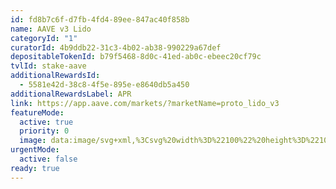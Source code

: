 ```yaml
---
id: fd8b7c6f-d7fb-4fd4-89ee-847ac40f858b
name: AAVE v3 Lido
categoryId: "1"
curatorId: 4b9ddb22-31c3-4b02-ab38-990229a67def
depositableTokenId: b79f5468-8d0c-41ed-ab0c-ebeec20cf79c
tvlId: stake-aave
additionalRewardsId:
  - 5581e42d-38c8-4f5e-895e-e8640db5a450
additionalRewardsLabel: APR
link: https://app.aave.com/markets/?marketName=proto_lido_v3
featureMode:
  active: true
  priority: 0
  image: data:image/svg+xml,%3Csvg%20width%3D%22100%22%20height%3D%22100%22%20viewBox%3D%220%200%20100%20100%22%20fill%3D%22none%22%20xmlns%3D%22http%3A%2F%2Fwww.w3.org%2F2000%2Fsvg%22%3E%0A%3Cpath%20d%3D%22M78.091%2048.4123L54.1994%2062.3698C50.5657%2064.4915%2044.6576%2064.4915%2041.0005%2062.3698L16.9514%2048.4123C13.2943%2046.2885%2013.2752%2042.8493%2016.9089%2040.7256L40.8005%2026.768C44.4343%2024.6463%2050.3423%2024.6463%2053.9994%2026.768L78.0485%2040.7256C81.7056%2042.8493%2081.7248%2046.2885%2078.091%2048.4123Z%22%20fill%3D%22url(%23paint0_linear_16646_252000)%22%2F%3E%0A%3Cpath%20d%3D%22M80.7954%2044.7842C80.7933%2044.8308%2080.789%2044.8773%2080.7848%2044.9239C80.7805%2044.9641%2080.7741%2045.0043%2080.7699%2045.0445C80.7635%2045.091%2080.7571%2045.1376%2080.7486%2045.1841C80.7401%2045.2244%2080.7316%2045.2667%2080.7231%2045.3069C80.7125%2045.3513%2080.7018%2045.3979%2080.6891%2045.4423C80.6784%2045.4825%2080.6657%2045.5248%2080.6529%2045.565C80.638%2045.6095%2080.6232%2045.6539%2080.6083%2045.7005C80.5934%2045.7407%2080.5785%2045.7809%2080.5636%2045.8211C80.5445%2045.8676%2080.5254%2045.9142%2080.5041%2045.9629C80.4871%2046.0031%2080.468%2046.0412%2080.4488%2046.0793C80.4254%2046.1258%2080.4021%2046.1724%2080.3765%2046.2189C80.3553%2046.257%2080.3362%2046.2951%2080.3128%2046.3311C80.2809%2046.3861%2080.2468%2046.4411%2080.2107%2046.4961C80.1894%2046.53%2080.1682%2046.5638%2080.1448%2046.5956C80.1023%2046.6548%2080.0576%2046.7162%2080.013%2046.7755C79.9939%2046.8008%2079.9747%2046.8284%2079.9535%2046.8537C79.8791%2046.949%2079.7961%2047.0421%2079.7111%2047.1352C79.6898%2047.1585%2079.6664%2047.1817%2079.643%2047.205C79.575%2047.2749%2079.5048%2047.3447%2079.4304%2047.4145C79.3964%2047.4463%2079.3645%2047.478%2079.3284%2047.5076C79.2837%2047.5478%2079.2391%2047.5859%2079.1945%2047.624C79.1519%2047.66%2079.1094%2047.696%2079.0669%2047.7298C79.0201%2047.7679%2078.9712%2047.806%2078.9202%2047.8441C78.8755%2047.8779%2078.8288%2047.9139%2078.782%2047.9478C78.731%2047.9837%2078.6778%2048.0218%2078.6247%2048.0578C78.5758%2048.0917%2078.5269%2048.1255%2078.4758%2048.1594C78.4206%2048.1954%2078.3632%2048.2313%2078.3057%2048.2652C78.2335%2048.3096%2078.1633%2048.3541%2078.0889%2048.3964L78.0719%2054.2432L78.0889%2048.3985L54.2131%2062.2082L54.1769%2091.5707L54.2131%2062.2103C54.0727%2062.2907%2053.9303%2062.3669%2053.7836%2062.4431C53.7411%2062.4642%2053.6985%2062.4854%2053.6582%2062.5065C53.5433%2062.5637%2053.4285%2062.6166%2053.3116%2062.6695C53.2733%2062.6864%2053.2351%2062.7055%2053.1947%2062.7224C53.0416%2062.788%2052.8864%2062.8515%2052.7291%2062.9107C52.7014%2062.9213%2052.6738%2062.9298%2052.6461%2062.9403C52.5122%2062.989%2052.3783%2063.0377%2052.2401%2063.0821C52.1848%2063.1012%2052.1274%2063.1181%2052.0721%2063.1371C51.9977%2063.1604%2051.9212%2063.1837%2051.8446%2063.207C51.7808%2063.226%2051.717%2063.2451%2051.6511%2063.262C51.5746%2063.2832%2051.4959%2063.3043%2051.4194%2063.3234C51.3535%2063.3403%2051.2897%2063.3572%2051.2238%2063.372C51.1451%2063.3911%2051.0643%2063.4101%2050.9857%2063.4271C50.9198%2063.4419%2050.856%2063.4567%2050.7901%2063.4694C50.7093%2063.4863%2050.6264%2063.5011%2050.5456%2063.518C50.4839%2063.5307%2050.4223%2063.5413%2050.3585%2063.5519C50.1841%2063.5836%2050.0077%2063.6112%2049.8312%2063.6365C49.8057%2063.6408%2049.7802%2063.6429%2049.7568%2063.645C49.6016%2063.6662%2049.4485%2063.6831%2049.2912%2063.7C49.2317%2063.7064%2049.1721%2063.7127%2049.1147%2063.717C49.0148%2063.7254%2048.9149%2063.7339%2048.8128%2063.7424C48.7512%2063.7466%2048.6874%2063.7508%2048.6257%2063.755C48.5216%2063.7614%2048.4153%2063.7656%2048.3111%2063.7699C48.2537%2063.772%2048.1941%2063.7762%2048.1367%2063.7762C48.0453%2063.7783%2047.9539%2063.7804%2047.8646%2063.7804C47.8008%2063.7804%2047.737%2063.7826%2047.6732%2063.7826C47.5754%2063.7826%2047.4798%2063.7826%2047.382%2063.7804C47.3246%2063.7804%2047.2672%2063.7804%2047.2098%2063.7783C47.1205%2063.7762%2047.0312%2063.772%2046.9419%2063.7677C46.8802%2063.7656%2046.8186%2063.7635%2046.7569%2063.7593C46.6612%2063.755%2046.5656%2063.7466%2046.4699%2063.7402C46.4146%2063.736%2046.3593%2063.7339%2046.3062%2063.7297C46.1914%2063.7212%2046.0787%2063.7085%2045.9639%2063.6958C45.9277%2063.6916%2045.8916%2063.6894%2045.8576%2063.6852C45.7088%2063.6683%2045.5599%2063.6492%2045.4111%2063.6281C45.3877%2063.6238%2045.3643%2063.6217%2045.3409%2063.6175C45.2134%2063.5985%2045.0858%2063.5794%2044.9583%2063.5583C44.9051%2063.5498%2044.8541%2063.5392%2044.8009%2063.5286C44.7052%2063.5117%2044.6074%2063.4927%2044.5118%2063.4736C44.4607%2063.463%2044.4118%2063.4524%2044.3629%2063.4419C44.2588%2063.4186%2044.1546%2063.3953%2044.0504%2063.372C43.993%2063.3572%2043.9356%2063.3424%2043.8761%2063.3276C43.7825%2063.3043%2043.6869%2063.2789%2043.5933%2063.2535C43.5402%2063.2387%2043.487%2063.2239%2043.4339%2063.2091C43.285%2063.1668%2043.1383%2063.1202%2042.9938%2063.0737C42.9682%2063.0652%2042.9406%2063.0567%2042.9151%2063.0483C42.7471%2062.9911%2042.5834%2062.9319%2042.4218%2062.8684C42.3878%2062.8557%2042.3538%2062.8409%2042.3198%2062.8282C42.1093%2062.7436%2041.9031%2062.6547%2041.7011%2062.5595C41.682%2062.551%2041.6607%2062.5404%2041.6416%2062.5298C41.4311%2062.4283%2041.227%2062.3224%2041.0293%2062.2082L16.994%2048.3964C15.1549%2047.3405%2014.2365%2045.9523%2014.2407%2044.5684L14.1961%2076.7834C14.1918%2078.1673%2015.1103%2079.5555%2016.9493%2080.6114L16.9876%2050.1908L16.9493%2080.6136L40.9825%2094.4232C41.1802%2094.5375%2041.3864%2094.6433%2041.5948%2094.7449C41.6139%2094.7555%2041.6352%2094.7639%2041.6543%2094.7745C41.8563%2094.8697%2042.0625%2094.9586%2042.273%2095.0433C42.2922%2095.0496%2042.3092%2095.0602%2042.3262%2095.0665C42.3411%2095.0729%2042.3581%2095.0771%2042.3729%2095.0835C42.5345%2095.1469%2042.7004%2095.2062%2042.8662%2095.2633C42.8917%2095.2718%2042.9172%2095.2803%2042.9427%2095.2887C43.0873%2095.3374%2043.2361%2095.3818%2043.385%2095.4263C43.4105%2095.4326%2043.4339%2095.4411%2043.4594%2095.4495C43.487%2095.458%2043.5168%2095.4644%2043.5444%2095.4728C43.638%2095.4982%2043.7315%2095.5236%2043.8272%2095.5469C43.8846%2095.5617%2043.942%2095.5765%2043.9994%2095.5892C44.1036%2095.6146%2044.2077%2095.6379%2044.3119%2095.659C44.3523%2095.6675%2044.3906%2095.6781%2044.4289%2095.6865C44.4395%2095.6887%2044.4501%2095.6908%2044.4608%2095.6929C44.5564%2095.7119%2044.6542%2095.731%2044.7499%2095.7479C44.8009%2095.7564%2044.8541%2095.767%2044.9051%2095.7775C45.0327%2095.7987%2045.1602%2095.8199%2045.2878%2095.8368C45.3091%2095.8389%2045.3303%2095.8431%2045.3516%2095.8474C45.3516%2095.8474%2045.3537%2095.8474%2045.3558%2095.8474C45.5047%2095.8685%2045.6514%2095.8876%2045.8023%2095.9045C45.8384%2095.9087%2045.8746%2095.9109%2045.9086%2095.9151C46.0213%2095.9278%2046.1361%2095.9384%2046.2509%2095.9489C46.253%2095.9489%2046.2573%2095.9489%2046.2594%2095.9489C46.3126%2095.9532%2046.3657%2095.9553%2046.4189%2095.9595C46.5145%2095.9659%2046.6081%2095.9743%2046.7038%2095.9786C46.7675%2095.9828%2046.8313%2095.9828%2046.8951%2095.987C46.9823%2095.9913%2047.0694%2095.9955%2047.1566%2095.9976C47.163%2095.9976%2047.1715%2095.9976%2047.1779%2095.9976C47.2289%2095.9976%2047.2799%2095.9976%2047.331%2095.9976C47.4266%2095.9976%2047.5244%2095.9997%2047.6201%2095.9997C47.6839%2095.9997%2047.7477%2095.9997%2047.8114%2095.9976C47.9029%2095.9976%2047.9922%2095.9955%2048.0836%2095.9934C48.1006%2095.9934%2048.1176%2095.9934%2048.1346%2095.9934C48.1771%2095.9934%2048.2197%2095.9892%2048.2622%2095.987C48.3664%2095.9828%2048.4705%2095.9786%2048.5747%2095.9722C48.6385%2095.968%2048.7001%2095.9638%2048.7639%2095.9595C48.8639%2095.9532%2048.9638%2095.9447%2049.0637%2095.9341C49.0977%2095.9299%2049.1339%2095.9299%2049.1679%2095.9257C49.1913%2095.9235%2049.2168%2095.9193%2049.2402%2095.9172C49.3954%2095.9003%2049.5506%2095.8833%2049.7058%2095.8622C49.7313%2095.858%2049.7568%2095.8558%2049.7802%2095.8537C49.9567%2095.8283%2050.1331%2095.8008%2050.3075%2095.7691C50.3245%2095.767%2050.3393%2095.7648%2050.3564%2095.7606C50.4031%2095.7521%2050.4478%2095.7416%2050.4946%2095.7331C50.5775%2095.7183%2050.6583%2095.7014%2050.7391%2095.6844C50.805%2095.6717%2050.8709%2095.6569%2050.9368%2095.6421C51.0176%2095.6252%2051.0962%2095.6061%2051.1749%2095.5871C51.2408%2095.5723%2051.3046%2095.5554%2051.3705%2095.5384C51.4492%2095.5194%2051.5257%2095.4982%2051.6022%2095.4771C51.666%2095.4601%2051.7319%2095.4411%2051.7957%2095.422C51.8722%2095.3988%2051.9467%2095.3776%2052.0232%2095.3522C52.0551%2095.3416%2052.0891%2095.3332%2052.1231%2095.3226C52.1465%2095.3141%2052.1699%2095.3056%2052.1933%2095.2972C52.3294%2095.2527%2052.4633%2095.2062%2052.5972%2095.1554C52.6249%2095.1448%2052.6546%2095.1364%2052.6823%2095.1258C52.8396%2095.0665%2052.9948%2095.003%2053.1479%2094.9375C53.1883%2094.9205%2053.2266%2094.9015%2053.267%2094.8845C53.3839%2094.8316%2053.4987%2094.7787%2053.6135%2094.7216C53.656%2094.7004%2053.6985%2094.6793%2053.7411%2094.6581C53.8878%2094.5841%2054.0302%2094.5079%2054.1705%2094.4275L78.0485%2080.6178C78.0868%2080.5945%2078.125%2080.5712%2078.1612%2080.5501C78.1973%2080.5289%2078.2292%2080.5078%2078.2632%2080.4866C78.3206%2080.4506%2078.378%2080.4168%2078.4333%2080.3808C78.4843%2080.3469%2078.5332%2080.3131%2078.5821%2080.2792C78.6353%2080.2432%2078.6884%2080.2073%2078.7395%2080.1692C78.7862%2080.1353%2078.833%2080.0993%2078.8777%2080.0655C78.9266%2080.0274%2078.9755%2079.9893%2079.0244%2079.9512C79.069%2079.9152%2079.1115%2079.8814%2079.1519%2079.8454C79.1987%2079.8073%2079.2433%2079.7671%2079.2859%2079.729C79.3029%2079.7121%2079.3241%2079.6973%2079.3411%2079.6804C79.3581%2079.6656%2079.3709%2079.6486%2079.3879%2079.6338C79.4623%2079.564%2079.5325%2079.4941%2079.6005%2079.4243C79.6239%2079.401%2079.6473%2079.3778%2079.6686%2079.3545C79.7536%2079.2614%2079.8344%2079.1683%2079.9109%2079.073C79.9152%2079.0688%2079.9173%2079.0646%2079.9216%2079.0603C79.9386%2079.0392%2079.9535%2079.0159%2079.9705%2078.9947C80.0151%2078.9355%2080.0598%2078.8762%2080.1023%2078.8149C80.1257%2078.781%2080.1469%2078.7493%2080.1682%2078.7154C80.2043%2078.6604%2080.2383%2078.6054%2080.2702%2078.5504C80.2787%2078.5356%2080.2894%2078.5207%2080.2979%2078.5059C80.3106%2078.4826%2080.3213%2078.4615%2080.3319%2078.4382C80.3574%2078.3917%2080.3808%2078.3451%2080.4042%2078.2985C80.4233%2078.2605%2080.4425%2078.2202%2080.4595%2078.1822C80.4807%2078.1356%2080.4999%2078.0891%2080.519%2078.0404C80.5275%2078.0192%2080.5381%2077.9981%2080.5466%2077.9769C80.553%2077.9579%2080.5594%2077.9388%2080.5658%2077.9198C80.5828%2077.8753%2080.5955%2077.8309%2080.6104%2077.7843C80.6232%2077.7441%2080.6359%2077.7018%2080.6466%2077.6616C80.6593%2077.6172%2080.6699%2077.5706%2080.6806%2077.5262C80.687%2077.5008%2080.6933%2077.4775%2080.6976%2077.4521C80.7018%2077.4352%2080.7018%2077.4182%2080.7061%2077.4034C80.7146%2077.3569%2080.721%2077.3103%2080.7273%2077.2638C80.7337%2077.2236%2080.738%2077.1834%2080.7422%2077.141C80.7465%2077.0945%2080.7507%2077.0479%2080.7529%2077.0014C80.7529%2076.9739%2080.7571%2076.9464%2080.7592%2076.9188C80.7592%2076.8913%2080.7592%2076.8638%2080.7592%2076.8363L80.8039%2044.6213C80.8039%2044.6763%2080.7996%2044.7292%2080.7975%2044.7842H80.7954Z%22%20fill%3D%22url(%23paint1_linear_16646_252000)%22%2F%3E%0A%3Cpath%20d%3D%22M77.1782%2031.6537C77.1782%2031.8059%2077.168%2031.9581%2077.1578%2032.1069C77.151%2032.2353%2077.1442%2032.3672%2077.1306%2032.4957C77.1204%2032.6073%2077.1034%2032.7223%2077.0864%2032.8339C77.0695%2032.9624%2077.0491%2033.0909%2077.0253%2033.2193C77.0049%2033.3343%2076.9777%2033.4459%2076.9539%2033.5609C76.9267%2033.686%2076.8961%2033.8111%2076.8622%2033.9362C76.8316%2034.0512%2076.7976%2034.1628%2076.7636%2034.2777C76.7262%2034.4028%2076.6854%2034.528%2076.6379%2034.6497C76.5971%2034.7613%2076.5563%2034.8729%2076.5121%2034.9845C76.4612%2035.1163%2076.4034%2035.2448%2076.3456%2035.3767C76.298%2035.4849%2076.2471%2035.5931%2076.1927%2035.7013C76.1281%2035.8298%2076.0601%2035.9583%2075.9922%2036.0902C75.9344%2036.195%2075.8766%2036.2998%2075.8189%2036.4013C75.7305%2036.5534%2075.632%2036.7056%2075.5334%2036.8578C75.4722%2036.9491%2075.4145%2037.0438%2075.3533%2037.1351C75.2377%2037.3041%2075.112%2037.4698%2074.9863%2037.6355C74.9285%2037.7133%2074.8741%2037.791%2074.813%2037.8688C74.7824%2037.906%2074.7518%2037.9398%2074.7246%2037.977C74.5887%2038.1427%2074.4493%2038.305%2074.3032%2038.4707C74.2624%2038.5147%2074.225%2038.562%2074.1809%2038.606C74.0075%2038.7953%2073.8274%2038.9813%2073.6405%2039.1673C73.6065%2039.2011%2073.5726%2039.2315%2073.5352%2039.2654C73.3925%2039.404%2073.2429%2039.5393%2073.09%2039.6779C72.9677%2039.7861%2072.8419%2039.8943%2072.7162%2040.0025C72.5972%2040.1006%2072.4817%2040.202%2072.3594%2040.3001C72.2268%2040.4049%2072.0909%2040.5131%2071.9516%2040.6179C71.8258%2040.716%2071.6967%2040.8107%2071.5675%2040.9054C71.4248%2041.0102%2071.2787%2041.1116%2071.1292%2041.2131C70.9932%2041.3077%2070.8573%2041.399%2070.7146%2041.4903C70.5616%2041.5918%2070.4019%2041.6898%2070.2456%2041.7879C70.0485%2041.9096%2069.8514%2042.0348%2069.6441%2042.1531C69.2567%2042.3763%2068.8557%2042.5893%2068.4513%2042.7956C68.3357%2042.8564%2068.2168%2042.9139%2068.0978%2042.9714C67.7818%2043.127%2067.4623%2043.2757%2067.1361%2043.4211C67.0274%2043.4685%2066.9186%2043.5192%2066.8065%2043.5699C66.3817%2043.7525%2065.9501%2043.9284%2065.5117%2044.0941C65.4335%2044.1245%2065.3554%2044.1482%2065.2772%2044.1786C64.9068%2044.3172%2064.5296%2044.4457%2064.1524%2044.5708C63.996%2044.6216%2063.8397%2044.6723%2063.6834%2044.723C63.4761%2044.7872%2063.2654%2044.8515%2063.0513%2044.9157C62.8712%2044.9665%2062.6945%2045.0206%2062.5144%2045.0679C62.3003%2045.1254%2062.0862%2045.1829%2061.8687%2045.2404C61.6886%2045.2877%2061.5051%2045.3317%2061.3249%2045.3756C61.1041%2045.4297%2060.8832%2045.4771%2060.6623%2045.5278C60.4788%2045.5684%2060.2986%2045.6089%2060.1151%2045.6461C59.8909%2045.6935%2059.6632%2045.7374%2059.4355%2045.778C59.2622%2045.8118%2059.0888%2045.8456%2058.9155%2045.8761C58.4296%2045.9606%2057.9402%2046.0418%2057.4474%2046.1094C57.3761%2046.1195%2057.3081%2046.1263%2057.2367%2046.1364C56.8086%2046.1939%2056.377%2046.2446%2055.9454%2046.2886C55.7823%2046.3055%2055.6157%2046.3224%2055.4492%2046.3359C55.1706%2046.363%2054.8919%2046.3833%2054.6132%2046.4036C54.4399%2046.4171%2054.2632%2046.4306%2054.0899%2046.4408C53.7976%2046.4577%2053.5088%2046.4712%2053.2165%2046.4847C53.0534%2046.4915%2052.8903%2046.4983%2052.7271%2046.505C52.4757%2046.5118%2052.2208%2046.5152%2051.9693%2046.5185C51.7926%2046.5185%2051.6159%2046.5253%2051.4392%2046.5253C51.1707%2046.5253%2050.8988%2046.5219%2050.6304%2046.5185C50.4707%2046.5185%2050.3109%2046.5185%2050.1512%2046.5118C49.9031%2046.505%2049.6551%2046.4949%2049.407%2046.4813C49.2337%2046.4746%2049.0637%2046.4678%2048.8904%2046.4611C48.622%2046.4475%2048.3569%2046.4272%2048.0884%2046.407C47.9355%2046.3968%2047.7826%2046.3867%2047.633%2046.3765C47.3068%2046.3495%2046.984%2046.3157%2046.6577%2046.2818C46.566%2046.2717%2046.4742%2046.2649%2046.3859%2046.2548C45.9713%2046.2074%2045.5567%2046.1567%2045.1455%2046.0992C45.0775%2046.0891%2045.0095%2046.079%2044.9416%2046.0688C44.5915%2046.0181%2044.2415%2045.964%2043.8915%2045.9031C43.7453%2045.8794%2043.5992%2045.849%2043.4497%2045.822C43.1812%2045.7746%2042.9161%2045.7239%2042.6511%2045.6698C42.5117%2045.6427%2042.3724%2045.6089%2042.2365%2045.5785C41.9442%2045.5143%2041.652%2045.45%2041.3631%2045.3824C41.2034%2045.3452%2041.0437%2045.3012%2040.8839%2045.264C40.6189%2045.1964%2040.3572%2045.1288%2040.0955%2045.0578C39.946%2045.0172%2039.7999%2044.9732%2039.6537%2044.9326C39.2391%2044.8143%2038.8313%2044.6858%2038.4269%2044.5539C38.3556%2044.5303%2038.2842%2044.51%2038.2128%2044.4863C37.7473%2044.3307%2037.2919%2044.1617%2036.8433%2043.9892C36.6598%2043.9182%2036.4797%2043.8438%2036.2996%2043.7694C36.1568%2043.7119%2036.0107%2043.6511%2035.868%2043.5902C35.6641%2043.5023%2035.467%2043.4144%2035.2665%2043.3231C35.1339%2043.2622%2035.0014%2043.2047%2034.8723%2043.1439C34.6548%2043.0424%2034.4407%2042.9342%2034.2266%2042.826C34.1212%2042.7719%2034.0125%2042.7212%2033.9071%2042.6671C33.5911%2042.5014%2033.2785%2042.3323%2032.9726%2042.1565C29.4553%2040.1378%2027.1512%2037.6828%2026.057%2035.096C25.8565%2034.626%2025.7002%2034.1492%2025.5812%2033.6725C25.5234%2033.4324%2025.4725%2033.1957%2025.4317%2032.9556C25.3535%2032.4754%2025.3127%2031.9953%2025.3161%2031.5117L25.2448%2056.0441C25.2346%2059.8955%2027.7867%2063.7503%2032.9012%2066.6888C33.2071%2066.8647%2033.5197%2067.0337%2033.8358%2067.1994C33.9411%2067.2535%2034.0499%2067.3042%2034.1552%2067.3583C34.3693%2067.4666%2034.5834%2067.5748%2034.8009%2067.6762C34.93%2067.7371%2035.0626%2067.7946%2035.1951%2067.8554C35.3956%2067.9467%2035.5927%2068.038%2035.7966%2068.1225C35.9394%2068.1834%2036.0821%2068.2409%2036.2282%2068.3018C36.3675%2068.3592%2036.5001%2068.4167%2036.6394%2068.4708C36.6836%2068.4877%2036.7278%2068.5013%2036.7719%2068.5182C37.2239%2068.694%2037.6793%2068.8597%2038.1415%2069.0152C38.2128%2069.0389%2038.2842%2069.0592%2038.3556%2069.0829C38.76%2069.2148%2039.1678%2069.3433%2039.5824%2069.4616C39.6503%2069.4819%2039.7183%2069.5056%2039.7863%2069.5258C39.8644%2069.5495%2039.946%2069.5664%2040.0242%2069.5901C40.2858%2069.6611%2040.5475%2069.7321%2040.8126%2069.7964C40.9723%2069.8369%2041.132%2069.8775%2041.2917%2069.9147C41.5806%2069.9823%2041.8729%2070.0466%2042.1651%2070.1108C42.2739%2070.1345%2042.3826%2070.1616%2042.4914%2070.1852C42.5219%2070.192%2042.5525%2070.1954%2042.5797%2070.2021C42.8448%2070.2562%2043.1132%2070.3036%2043.3783%2070.3543C43.5244%2070.3814%2043.6706%2070.4118%2043.8167%2070.4355C44.1633%2070.4963%2044.5134%2070.5504%2044.8668%2070.6011C44.9314%2070.6113%2044.9959%2070.6214%2045.0605%2070.6316C45.0605%2070.6316%2045.0673%2070.6316%2045.0707%2070.6316C45.4819%2070.6891%2045.8965%2070.7432%2046.3111%2070.7871C46.4096%2070.7973%2046.5082%2070.804%2046.6067%2070.8176C46.9228%2070.8514%2047.2388%2070.8818%2047.5583%2070.9089C47.5651%2070.9089%2047.5753%2070.9089%2047.5821%2070.9089C47.7248%2070.919%2047.8709%2070.9291%2048.0137%2070.9393C48.2821%2070.9596%2048.5472%2070.9799%2048.8157%2070.9934C48.989%2071.0035%2049.1589%2071.0069%2049.3322%2071.0137C49.5803%2071.0238%2049.8284%2071.0373%2050.0764%2071.0441C50.0968%2071.0441%2050.1172%2071.0441%2050.1376%2071.0441C50.2769%2071.0475%2050.4163%2071.0441%2050.5556%2071.0475C50.8241%2071.0509%2051.0959%2071.0576%2051.3644%2071.0543C51.5411%2071.0543%2051.7178%2071.0509%2051.8946%2071.0475C52.146%2071.0441%2052.3975%2071.0407%2052.6524%2071.034C52.7%2071.034%2052.7441%2071.034%2052.7917%2071.034C52.9107%2071.0306%2053.0262%2071.0204%2053.1451%2071.0171C53.4374%2071.0035%2053.7263%2070.99%2054.0185%2070.9731C54.1952%2070.963%2054.3686%2070.9494%2054.5419%2070.9359C54.8205%2070.9156%2055.0992%2070.8919%2055.3779%2070.8683C55.4764%2070.8581%2055.5716%2070.8548%2055.6701%2070.8446C55.7381%2070.8378%2055.806%2070.8277%2055.874%2070.8209C56.3056%2070.777%2056.7372%2070.7263%2057.1654%2070.6688C57.2367%2070.6586%2057.3081%2070.6519%2057.3761%2070.6417C57.8688%2070.5741%2058.3582%2070.4929%2058.8442%2070.4084C58.8883%2070.4016%2058.9359%2070.3949%2058.9801%2070.3881C59.1092%2070.3644%2059.235%2070.3374%2059.3641%2070.3137C59.5918%2070.2698%2059.8195%2070.2258%2060.0438%2070.1818C60.2273%2070.1446%2060.4108%2070.1041%2060.5943%2070.0635C60.8152%2070.0128%2061.0361%2069.9654%2061.257%2069.9113C61.4405%2069.8674%2061.6206%2069.82%2061.8007%2069.7761C62.0182%2069.722%2062.2323%2069.6645%2062.4464%2069.6036C62.6265%2069.5529%2062.8066%2069.5022%2062.9833%2069.4515C63.194%2069.3906%2063.4047%2069.3263%2063.6154%2069.2587C63.7072%2069.2317%2063.7989%2069.2046%2063.8907%2069.1742C63.9553%2069.1539%2064.0198%2069.1268%2064.0844%2069.1065C64.465%2068.9814%2064.8388%2068.8496%2065.2093%2068.7143C65.2874%2068.6872%2065.3656%2068.6602%2065.4437%2068.6298C65.8821%2068.4641%2066.3137%2068.2882%2066.7385%2068.1056C66.8507%2068.0583%2066.956%2068.0076%2067.0681%2067.9569C67.3944%2067.8115%2067.7138%2067.6627%2068.0299%2067.5071C68.1488%2067.4496%2068.2678%2067.3922%2068.3833%2067.3313C68.7877%2067.125%2069.1887%2066.912%2069.5761%2066.6888C69.6815%2066.628%2069.7868%2066.5637%2069.8922%2066.5028C69.9907%2066.4454%2070.0825%2066.3811%2070.1776%2066.3236C70.3373%2066.2256%2070.4937%2066.1275%2070.6466%2066.0261C70.7893%2065.9348%2070.9253%2065.8401%2071.0612%2065.7454C71.2107%2065.644%2071.3568%2065.5425%2071.4996%2065.4377C71.6321%2065.343%2071.7579%2065.2449%2071.887%2065.1503C72.0229%2065.0454%2072.1623%2064.9406%2072.2914%2064.8358C72.4137%2064.7377%2072.5327%2064.6397%2072.6482%2064.5382C72.774%2064.43%2072.8997%2064.3218%2073.022%2064.2136C73.073%2064.1696%2073.1274%2064.1257%2073.175%2064.0784C73.2735%2063.9871%2073.3687%2063.8924%2073.4672%2063.8011C73.5012%2063.7673%2073.5386%2063.7368%2073.5726%2063.703C73.7595%2063.517%2073.9396%2063.3311%2074.1129%2063.1417C74.1537%2063.0977%2074.1945%2063.0504%2074.2352%2063.0064C74.3814%2062.8441%2074.5207%2062.6784%2074.6566%2062.5127C74.6872%2062.4755%2074.7178%2062.4417%2074.745%2062.4045C74.7586%2062.3876%2074.7722%2062.3707%2074.7858%2062.3538C74.8333%2062.293%2074.8741%2062.2321%2074.9217%2062.1712C75.0474%2062.0055%2075.1732%2061.8398%2075.2887%2061.6708C75.3533%2061.5795%2075.4111%2061.4848%2075.4688%2061.3935C75.5674%2061.2413%2075.6625%2061.0892%2075.7543%2060.937C75.7781%2060.8964%2075.8087%2060.8525%2075.8325%2060.8119C75.8664%2060.751%2075.897%2060.6868%2075.931%2060.6225C76.0024%2060.494%2076.0669%2060.3655%2076.1315%2060.2337C76.1859%2060.1254%2076.2369%2060.0172%2076.2844%2059.909C76.3422%2059.7805%2076.3966%2059.6487%2076.451%2059.5168C76.4747%2059.4593%2076.5019%2059.4018%2076.5257%2059.341C76.5461%2059.2869%2076.5597%2059.2361%2076.5767%2059.182C76.6209%2059.0569%2076.6617%2058.9318%2076.7024%2058.8067C76.7364%2058.6917%2076.7704%2058.5801%2076.801%2058.4652C76.835%2058.34%2076.8656%2058.2149%2076.8927%2058.0898C76.9097%2058.0222%2076.9301%2057.9546%2076.9437%2057.8869C76.9539%2057.8396%2076.9573%2057.7956%2076.9641%2057.7483C76.9879%2057.6198%2077.0083%2057.4913%2077.0253%2057.3628C77.0423%2057.2512%2077.0559%2057.1363%2077.0695%2057.0247C77.083%2056.8962%2077.0898%2056.7643%2077.0966%2056.6358C77.1%2056.5614%2077.1102%2056.4836%2077.1136%2056.4092C77.1136%2056.3349%2077.117%2056.2571%2077.117%2056.1827L77.1884%2031.6504L77.1782%2031.6537Z%22%20fill%3D%22url(%23paint2_linear_16646_252000)%22%2F%3E%0A%3Cpath%20d%3D%22M69.5253%2021.0087C59.3642%2015.169%2042.9401%2015.169%2032.8436%2021.0087C27.8039%2023.9235%2025.2925%2027.7412%2025.3061%2031.5622C25.3061%2031.7955%2025.3163%2032.0254%2025.3367%2032.2554C25.3469%2032.3737%2025.3571%2032.4921%2025.3741%2032.6138C25.391%2032.7626%2025.4148%2032.9148%2025.442%2033.0635C25.4556%2033.1515%2025.476%2033.2428%2025.493%2033.3307C25.5406%2033.5708%2025.6017%2033.8075%2025.6731%2034.0442C25.7411%2034.2775%2025.8192%2034.5074%2025.9042%2034.7374C25.9484%2034.8523%2025.9959%2034.9707%2026.0469%2035.089C26.0537%2035.1059%2026.0605%2035.1262%2026.0707%2035.1431C26.0979%2035.2108%2026.1319%2035.2818%2026.1625%2035.3494C26.1964%2035.4238%2026.2304%2035.4982%2026.2678%2035.5726C26.329%2035.7044%2026.397%2035.8363%2026.4717%2035.9716C26.5261%2036.0764%2026.5873%2036.1846%2026.6484%2036.2928C26.6552%2036.2996%2026.6586%2036.3063%2026.662%2036.3131C26.7334%2036.4382%2026.8115%2036.5667%2026.8931%2036.6918C26.9509%2036.7831%2027.0087%2036.8744%2027.0698%2036.9623C27.148%2037.0807%2027.2261%2037.1957%2027.3111%2037.3106C27.4029%2037.4391%2027.498%2037.5642%2027.5966%2037.6927C27.6747%2037.7874%2027.7495%2037.8855%2027.8311%2037.9802C27.8378%2037.9869%2027.8446%2037.9971%2027.8514%2038.0038C27.9534%2038.1323%2028.0621%2038.254%2028.1777%2038.3825C28.7826%2039.0622%2029.4826%2039.7182%2030.2813%2040.3505C30.373%2040.4215%2030.4614%2040.4892%2030.5531%2040.5602C30.9167%2040.8375%2031.3008%2041.1114%2031.7018%2041.3751C31.8105%2041.4495%2031.9227%2041.5205%2032.0348%2041.5915C32.3339%2041.7843%2032.6431%2041.9702%2032.9625%2042.1528C33.2786%2042.3354%2033.6048%2042.5113%2033.9345%2042.6837C34.1316%2042.7852%2034.3355%2042.89%2034.5394%2042.9847C34.6447%2043.0388%2034.7535%2043.0895%2034.8622%2043.1402C34.9914%2043.2011%2035.1273%2043.2586%2035.2564%2043.3194C35.2904%2043.333%2035.321%2043.3465%2035.355%2043.3634C35.6166%2043.4817%2035.8817%2043.5967%2036.1536%2043.7083C36.1978%2043.7286%2036.2453%2043.7489%2036.2895%2043.7658C36.4696%2043.8402%2036.6531%2043.9146%2036.8367%2043.9856C37.0609%2044.0735%2037.2886%2044.158%2037.5163%2044.2392C37.6013%2044.2696%2037.6862%2044.3001%2037.7712%2044.3305C37.8663%2044.3643%2037.9581%2044.3981%2038.0533%2044.4286C38.1042%2044.4455%2038.1552%2044.4657%2038.2062%2044.4827C38.2775%2044.5063%2038.3489%2044.5266%2038.4203%2044.5503C38.4373%2044.557%2038.4543%2044.5604%2038.4679%2044.5638C38.8145%2044.6788%2039.1645%2044.787%2039.5179%2044.8918C39.5621%2044.9053%2039.6029%2044.9189%2039.6471%2044.9324C39.7422%2044.9594%2039.8374%2044.9865%2039.9325%2045.0135C40.1976%2045.0879%2040.4627%2045.1556%2040.7311%2045.2266C40.7821%2045.2367%2040.8297%2045.2502%2040.8773%2045.2638C41.037%2045.3043%2041.1967%2045.3449%2041.3598%2045.3855C41.6487%2045.4531%2041.9376%2045.5174%2042.2298%2045.5816C42.3691%2045.6087%2042.5085%2045.6425%2042.6478%2045.6695C42.9129%2045.7236%2043.178%2045.7744%2043.4464%2045.8217C43.5212%2045.8352%2043.5925%2045.8488%2043.6639%2045.8623C43.7353%2045.8758%2043.81%2045.8893%2043.8848%2045.9029C44.0581%2045.9333%2044.2348%2045.9637%2044.4115%2045.9908C44.5849%2046.0178%2044.7582%2046.0415%2044.9349%2046.0685C45.0029%2046.0787%2045.0708%2046.0888%2045.1388%2046.099C45.3427%2046.1294%2045.55%2046.1565%2045.7573%2046.1835C45.883%2046.197%2046.0088%2046.2139%2046.1345%2046.2275C46.2602%2046.2444%2046.386%2046.2579%2046.5117%2046.2681C46.5593%2046.2748%2046.6035%2046.2782%2046.6511%2046.2816C46.8142%2046.2985%2046.9773%2046.3154%2047.137%2046.3323C47.3001%2046.3458%2047.4633%2046.3627%2047.6264%2046.3763C47.7011%2046.383%2047.7793%2046.3864%2047.8541%2046.3932C47.9288%2046.3999%2048.007%2046.4067%2048.0818%2046.4101C48.2925%2046.4236%2048.4997%2046.4371%2048.707%2046.4507C48.8022%2046.4574%2048.8974%2046.4642%2048.9925%2046.4676C49.0163%2046.4676%2049.0401%2046.4676%2049.0639%2046.4676C49.3018%2046.4811%2049.5362%2046.4912%2049.7741%2046.498C49.8965%2046.5014%2050.0188%2046.5048%2050.1445%2046.5081C50.5388%2046.5183%2050.9296%2046.525%2051.3238%2046.525C51.4495%2046.525%2051.5753%2046.525%2051.701%2046.5217C51.7893%2046.5183%2051.8777%2046.5183%2051.9661%2046.5183C52.0918%2046.5183%2052.2175%2046.5149%2052.3433%2046.5115C52.469%2046.5115%2052.5948%2046.5048%2052.7239%2046.5014C53.0331%2046.4946%2053.3424%2046.4811%2053.6516%2046.4642C53.9099%2046.4507%2054.1716%2046.4371%2054.4299%2046.4168C54.491%2046.4135%2054.5522%2046.4101%2054.6134%2046.4033C54.892%2046.383%2055.1707%2046.3594%2055.446%2046.3323C55.6125%2046.3188%2055.779%2046.3019%2055.9421%2046.285C56.1562%2046.2613%2056.3737%2046.241%2056.5878%2046.2139C56.8053%2046.1869%2057.0194%2046.1598%2057.2335%2046.1328C57.332%2046.1193%2057.4306%2046.1057%2057.5291%2046.0922C57.7466%2046.0618%2057.9641%2046.028%2058.1816%2045.9942C58.4263%2045.957%2058.671%2045.9164%2058.9123%2045.8724C59.0856%2045.842%2059.2589%2045.8082%2059.4322%2045.7744C59.5478%2045.7541%2059.6599%2045.7304%2059.772%2045.7101C59.8876%2045.6864%2059.9997%2045.6662%2060.1119%2045.6425C60.2954%2045.6053%2060.4789%2045.5613%2060.6624%2045.5208C60.8799%2045.4734%2061.1008%2045.4227%2061.3149%2045.372C61.3217%2045.3754%2061.3251%2045.372%2061.3285%2045.372C61.5086%2045.328%2061.6887%2045.2807%2061.8688%2045.2333C62.0829%2045.1792%2062.3004%2045.1217%2062.5145%2045.0609C62.6946%2045.0135%2062.8747%2044.9628%2063.0514%2044.9087C63.1092%2044.8918%2063.1636%2044.8749%2063.2214%2044.858C63.2927%2044.8377%2063.3641%2044.814%2063.4355%2044.7904C63.517%2044.7667%2063.602%2044.743%2063.6835%2044.716C63.7787%2044.6855%2063.8772%2044.6551%2063.9724%2044.6247C64.0064%2044.6145%2064.0404%2044.601%2064.0743%2044.5909C64.1015%2044.5841%2064.1253%2044.574%2064.1525%2044.5672C64.3428%2044.5029%2064.5297%2044.4421%2064.72%2044.3744C64.9477%2044.3001%2065.172%2044.2189%2065.3963%2044.131C65.4337%2044.1175%2065.4745%2044.1039%2065.5118%2044.087C65.522%2044.0836%2065.5288%2044.0803%2065.539%2044.0769C65.9672%2043.9146%2066.392%2043.7455%2066.8066%2043.5629C66.9154%2043.5156%2067.0241%2043.4648%2067.1362%2043.4175C67.3809%2043.3093%2067.6222%2043.1909%2067.8635%2043.076C68.0504%2042.9847%2068.2373%2042.9001%2068.4174%2042.8055C68.4276%2042.8021%2068.4378%2042.7953%2068.448%2042.7919C68.8558%2042.5823%2069.2568%2042.3726%2069.6442%2042.1461C69.7768%2042.0717%2069.9025%2041.9905%2070.0316%2041.9128C70.103%2041.8688%2070.1744%2041.8248%2070.2457%2041.7809C70.4021%2041.6828%2070.5618%2041.5848%2070.7147%2041.4833C70.854%2041.3954%2070.9934%2041.3041%2071.1293%2041.206C71.2788%2041.1046%2071.4249%2041.0032%2071.5677%2040.8983C71.6322%2040.851%2071.7002%2040.8036%2071.7614%2040.7563C71.826%2040.709%2071.8905%2040.6616%2071.9517%2040.6109C72.091%2040.5061%2072.227%2040.4013%2072.3595%2040.2964C72.4818%2040.1984%2072.6008%2040.0969%2072.7163%2039.9989C72.7299%2039.9887%2072.7435%2039.9752%2072.7571%2039.9651C72.9508%2039.8027%2073.1377%2039.6371%2073.3178%2039.468C73.43%2039.3665%2073.5353%2039.2651%2073.6407%2039.1637C73.7358%2039.0724%2073.8276%2038.9777%2073.9159%2038.883C73.9941%2038.8052%2074.0689%2038.7241%2074.1436%2038.6429C74.1946%2038.5922%2074.2422%2038.5381%2074.2898%2038.484C74.2932%2038.4772%2074.2999%2038.4738%2074.3033%2038.4671C74.4495%2038.3048%2074.5888%2038.1425%2074.7247%2037.9768C74.7893%2037.9024%2074.8471%2037.828%2074.9014%2037.7536C74.9558%2037.6826%2075.0068%2037.6116%2075.0578%2037.5406C75.0578%2037.5338%2075.0646%2037.5304%2075.068%2037.5237C75.085%2037.5%2075.102%2037.4729%2075.1223%2037.4493C75.1393%2037.429%2075.1563%2037.4053%2075.1733%2037.385C75.2345%2037.3005%2075.2957%2037.2193%2075.3534%2037.1348C75.3602%2037.1246%2075.367%2037.1111%2075.3772%2037.101C75.4146%2037.0469%2075.4486%2036.9928%2075.486%2036.9353C75.503%2036.9116%2075.52%2036.8846%2075.5369%2036.8609C75.6355%2036.7087%2075.7306%2036.5566%2075.819%2036.401C75.819%2036.401%2075.819%2036.3976%2075.8224%2036.3976C75.8666%2036.3199%2075.9108%2036.2421%2075.9515%2036.1643C75.9685%2036.1406%2075.9821%2036.1136%2075.9957%2036.0899C76.0637%2035.9614%2076.1317%2035.8296%2076.1962%2035.7011C76.203%2035.6842%2076.2098%2035.6706%2076.2166%2035.6537C76.2574%2035.5759%2076.2948%2035.4982%2076.3288%2035.4204C76.3356%2035.4035%2076.3424%2035.39%2076.3491%2035.3764C76.4069%2035.2446%2076.4613%2035.1161%2076.5157%2034.9842C76.5259%2034.9605%2076.5327%2034.9369%2076.5428%2034.9098C76.5768%2034.8253%2076.6108%2034.7374%2076.6414%2034.6528C76.6856%2034.5277%2076.7264%2034.4026%2076.7671%2034.2775C76.7773%2034.2369%2076.7875%2034.1997%2076.8011%2034.1625C76.8045%2034.149%2076.8079%2034.1355%2076.8113%2034.1219C76.8453%2034.0137%2076.8759%2033.8988%2076.8997%2033.7905C76.8997%2033.7905%2076.9008%2033.7883%2076.9031%2033.7838C76.9201%2033.7094%2076.9405%2033.635%2076.9574%2033.5606C76.9642%2033.5302%2076.971%2033.4964%2076.9778%2033.4659C77.0152%2033.2867%2077.0492%2033.1041%2077.0764%2032.9249C77.0764%2032.8945%2077.0866%2032.8607%2077.09%2032.8302C77.0968%2032.793%2077.1002%2032.7558%2077.1036%2032.7186C77.1274%2032.5428%2077.1444%2032.367%2077.1545%2032.1911C77.1579%2032.1607%2077.1613%2032.1303%2077.1613%2032.1032C77.1681%2031.9849%2077.1749%2031.8699%2077.1783%2031.7549C77.1817%2031.7346%2077.1817%2031.7245%2077.1817%2031.7042V31.6907C77.2089%2027.8257%2074.6568%2023.9539%2069.5253%2021.0053V21.0087ZM52.6219%2029.5976C51.3136%2030.6492%2048.7614%2030.8893%2046.9297%2030.1318C46.7462%2030.0541%2046.5797%2029.9729%2046.4268%2029.885C45.03%2029.0836%2044.8058%2027.7986%2045.9884%2026.8485C47.3001%2025.7934%2049.8489%2025.5534%2051.6806%2026.3142C51.8641%2026.392%2052.0306%2026.4731%2052.1869%2026.561C53.5803%2027.3624%2053.8046%2028.6474%2052.6219%2029.5976ZM60.19%2033.9427C58.8783%2034.9977%2056.3261%2035.2344%2054.4944%2034.477C54.3143%2034.4026%2054.1444%2034.3181%2053.9915%2034.2301C52.5947%2033.4287%2052.3705%2032.1438%2053.5531%2031.1936C54.8648%2030.1386%2057.4136%2029.9019%2059.2453%2030.6593C59.4288%2030.7371%2059.5953%2030.8183%2059.7483%2030.9062C61.145%2031.7076%2061.3693%2032.9959%2060.19%2033.9427ZM64.7778%2040.0327L61.1416%2037.943C67.1023%2034.4973%2067.2314%2028.9991%2061.3421%2025.6142C55.4562%2022.2328%2045.9136%2022.3275%2039.9529%2025.7732L36.3201%2023.6834C44.2722%2019.0847%2057.0942%2019.0137%2064.9545%2023.5279C72.8115%2028.0421%2072.7333%2035.4339%2064.7778%2040.0327Z%22%20fill%3D%22%23A07FFF%22%2F%3E%0A%3Cpath%20d%3D%22M60.1901%2033.9432C58.8783%2034.9983%2056.3262%2035.235%2054.4945%2034.4775C54.3144%2034.4031%2054.1445%2034.3186%2053.9915%2034.2307C52.5948%2033.4293%2052.3705%2032.1443%2053.5531%2031.1941C54.8649%2030.1391%2057.4137%2029.9024%2059.2454%2030.6599C59.4289%2030.7376%2059.5954%2030.8188%2059.7483%2030.9067C61.145%2031.7081%2061.3693%2032.9964%2060.1901%2033.9432Z%22%20fill%3D%22white%22%2F%3E%0A%3Cpath%20d%3D%22M52.6219%2029.598C51.3135%2030.6497%2048.7614%2030.8897%2046.9297%2030.1323C46.7462%2030.0545%2046.5796%2029.9734%2046.4267%2029.8855C45.03%2029.0841%2044.8057%2027.7991%2045.9883%2026.8489C47.3001%2025.7939%2049.8488%2025.5538%2051.6805%2026.3147C51.8641%2026.3924%2052.0306%2026.4736%2052.1869%2026.5615C53.5802%2027.3629%2053.8045%2028.6478%2052.6219%2029.598Z%22%20fill%3D%22white%22%2F%3E%0A%3Cpath%20d%3D%22M64.7776%2040.0324L61.1414%2037.9427C67.1021%2034.497%2067.2312%2028.9988%2061.3419%2025.614C55.456%2022.2325%2045.9135%2022.3272%2039.9528%2025.7729L36.3199%2023.6832C44.2721%2019.0844%2057.094%2019.0134%2064.9544%2023.5276C72.8113%2028.0418%2072.7332%2035.4337%2064.7776%2040.0324Z%22%20fill%3D%22white%22%2F%3E%0A%3Cellipse%20cx%3D%2247.0784%22%20cy%3D%2225.1765%22%20rx%3D%2232.8824%22%20ry%3D%2215.1765%22%20fill%3D%22url(%23paint3_linear_16646_252000)%22%2F%3E%0A%3Cellipse%20cx%3D%2247.0784%22%20cy%3D%2236.1374%22%20rx%3D%2232.8824%22%20ry%3D%2215.1765%22%20fill%3D%22url(%23paint4_linear_16646_252000)%22%2F%3E%0A%3Cdefs%3E%0A%3ClinearGradient%20id%3D%22paint0_linear_16646_252000%22%20x1%3D%2247.5%22%20y1%3D%2225.1768%22%20x2%3D%2247.5%22%20y2%3D%2263.9611%22%20gradientUnits%3D%22userSpaceOnUse%22%3E%0A%3Cstop%20stop-color%3D%22%239391F7%22%20stop-opacity%3D%220.8%22%2F%3E%0A%3Cstop%20offset%3D%221%22%20stop-color%3D%22%23605DFF%22%20stop-opacity%3D%220.3%22%2F%3E%0A%3C%2FlinearGradient%3E%0A%3ClinearGradient%20id%3D%22paint1_linear_16646_252000%22%20x1%3D%2247.5%22%20y1%3D%2244.5684%22%20x2%3D%2247.9998%22%20y2%3D%2299.5%22%20gradientUnits%3D%22userSpaceOnUse%22%3E%0A%3Cstop%20stop-color%3D%22%23915DFF%22%2F%3E%0A%3Cstop%20offset%3D%221%22%20stop-color%3D%22%23605DFF%22%20stop-opacity%3D%220%22%2F%3E%0A%3C%2FlinearGradient%3E%0A%3ClinearGradient%20id%3D%22paint2_linear_16646_252000%22%20x1%3D%2251.2166%22%20y1%3D%2231.5117%22%20x2%3D%2251.2166%22%20y2%3D%2271.0552%22%20gradientUnits%3D%22userSpaceOnUse%22%3E%0A%3Cstop%20stop-color%3D%22%23605DFF%22%2F%3E%0A%3Cstop%20offset%3D%221%22%20stop-color%3D%22%23605DFF%22%20stop-opacity%3D%220%22%2F%3E%0A%3C%2FlinearGradient%3E%0A%3ClinearGradient%20id%3D%22paint3_linear_16646_252000%22%20x1%3D%229.02882%22%20y1%3D%2232.2904%22%20x2%3D%2247.1089%22%20y2%3D%2240.2064%22%20gradientUnits%3D%22userSpaceOnUse%22%3E%0A%3Cstop%20stop-color%3D%22%23605DFF%22%2F%3E%0A%3Cstop%20offset%3D%221%22%20stop-color%3D%22%23605DFF%22%20stop-opacity%3D%220%22%2F%3E%0A%3C%2FlinearGradient%3E%0A%3ClinearGradient%20id%3D%22paint4_linear_16646_252000%22%20x1%3D%2230.1675%22%20y1%3D%2253.6852%22%20x2%3D%2226.3384%22%20y2%3D%2227.6111%22%20gradientUnits%3D%22userSpaceOnUse%22%3E%0A%3Cstop%20stop-color%3D%22%236E6CFF%22%2F%3E%0A%3Cstop%20offset%3D%221%22%20stop-color%3D%22%23605DFF%22%20stop-opacity%3D%220%22%2F%3E%0A%3C%2FlinearGradient%3E%0A%3C%2Fdefs%3E%0A%3C%2Fsvg%3E%0A
urgentMode:
  active: false
ready: true
---
```

